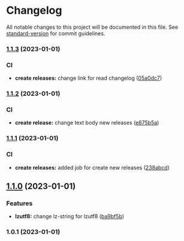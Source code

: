 # Changelog

All notable changes to this project will be documented in this file. See [standard-version](https://github.com/conventional-changelog/standard-version) for commit guidelines.

### [1.1.3](https://github.com/Lack-Zillions-Over/hyperc/compare/v1.1.2...v1.1.3) (2023-01-01)


### CI

* **create releases:** change link for read changelog ([05a0dc7](https://github.com/Lack-Zillions-Over/hyperc/commit/05a0dc74a14865dacaab669df9d08b4e8016cca9))

### [1.1.2](https://github.com/Lack-Zillions-Over/hyperc/compare/v1.1.1...v1.1.2) (2023-01-01)


### CI

* **create release:** change text body new releases ([e875b5a](https://github.com/Lack-Zillions-Over/hyperc/commit/e875b5a8f8e60f082b2306e454d3f0ce5a293d7f))

### [1.1.1](https://github.com/Lack-Zillions-Over/hyperc/compare/v1.1.0...v1.1.1) (2023-01-01)


### CI

* **create releases:** added job for create new releases ([238abcd](https://github.com/Lack-Zillions-Over/hyperc/commit/238abcdd77727576c7c1086c4d5293c1232a1ae9))

## [1.1.0](https://github.com/Lack-Zillions-Over/hyperc/compare/v1.0.1...v1.1.0) (2023-01-01)


### Features

* **lzutf8:** change lz-string for lzutf8 ([ba9bf5b](https://github.com/Lack-Zillions-Over/hyperc/commit/ba9bf5b5866726cecfe9ea42b3beac932f7a505f))

### 1.0.1 (2023-01-01)
